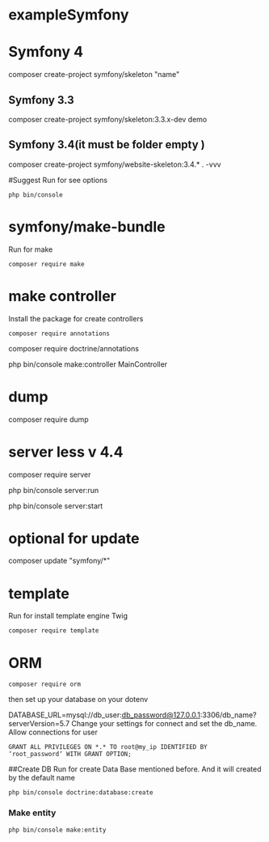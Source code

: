 # exampleSymfony

# Symfony 4
composer create-project symfony/skeleton "name"
## Symfony 3.3
composer create-project symfony/skeleton:3.3.x-dev demo
## Symfony 3.4(it must be folder empty )
composer create-project symfony/website-skeleton:3.4.* . -vvv

#Suggest
Run for see options
````
php bin/console
````
# symfony/make-bundle
Run for make
````
composer require make
````
# make controller
Install the package for create controllers
````
composer require annotations
````
composer require doctrine/annotations

php bin/console make:controller MainController

# dump
composer require dump

# server less v 4.4
composer require server

php bin/console server:run

php bin/console server:start


# optional for update
 composer update "symfony/*"

# template
Run for install template engine Twig
````
composer require template
````

# ORM
````
composer require orm
````
then set up your database on your dotenv

DATABASE_URL=mysql://db_user:db_password@127.0.0.1:3306/db_name?serverVersion=5.7
Change your settings for connect and set the db_name.
Allow connections for user
````mysql
GRANT ALL PRIVILEGES ON *.* TO root@my_ip IDENTIFIED BY ‘root_password‘ WITH GRANT OPTION;
````
##Create DB
Run for create Data Base mentioned before. And it will created by the default name
````
php bin/console doctrine:database:create
````
### Make entity
````
php bin/console make:entity 
````
